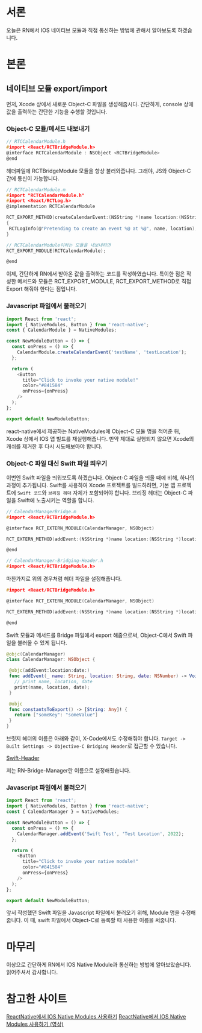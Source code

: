 # 서론

오늘은 RN에서 IOS 네이티브 모듈과 직접 통신하는 방법에 관해서 알아보도록 하겠습니다. 

# 본론

## 네이티브 모듈 export/import

먼저, Xcode 상에서 새로운 Object-C 파일을 생성해줍시다. 간단하게, console 상에 값을 출력하는 간단한 기능을 수행할 것입니다. 

### Object-C 모듈/메서드 내보내기

```c
// RTCCalendarModule.h
#import <React/RCTBridgeModule.h>
@interface RCTCalendarModule : NSObject <RCTBridgeModule>
@end
```

헤더파일에 RCTBridgeModule 모듈을 항상 불러와줍니다. 그래야, JS와 Object-C 간에 통신이 가능합니다. 

```c
// RCTCalendarModule.m
#import "RCTCalendarModule.h"
#import <React/RCTLog.h>
@implementation RCTCalendarModule

RCT_EXPORT_METHOD(createCalendarEvent:(NSString *)name location:(NSString *)location)
{
 RCTLogInfo(@"Pretending to create an event %@ at %@", name, location);
}

// RCTCalendarModule이라는 모듈을 내보내려면 
RCT_EXPORT_MODULE(RCTCalendarModule);

@end
```

이제, 간단하게 RN에서 받아온 값을 출력하는 코드를 작성하였습니다. 특이한 점은 작성한 메서드와 모듈은 RCT_EXPORT_MODULE, RCT_EXPORT_METHOD로 직접 Export 해줘야 한다는 점입니다.

### Javascript 파일에서 불러오기

```javascript
import React from 'react';
import { NativeModules, Button } from 'react-native';
const { CalendarModule } = NativeModules;

const NewModuleButton = () => {
  const onPress = () => {
    CalendarModule.createCalendarEvent('testName', 'testLocation');
  };

  return (
    <Button
      title="Click to invoke your native module!"
      color="#841584"
      onPress={onPress}
    />
  );
};

export default NewModuleButton;
```

react-native에서 제공하는 NativeModules에 Object-C 모듈 명을 적어준 뒤, Xcode 상에서 IOS 앱 빌드를 재실행해줍니다. 만약 제대로 실행되지 않으면 Xcode의 캐쉬를 제거한 후 다시 시도해보아야 합니다. 

### Object-C 파일 대신 Swift 파일 띄우기

이번엔 Swift 파일을 띄워보도록 하겠습니다. Object-C 파일을 띄울 때에 비해, 하나의 과정이 추가됩니다. Swift를 사용하여 Xcode 프로젝트를 빌드하려면, 기본 앱 프로젝트에 `Swift 코드`와 `브리징 헤더` 자체가 포함되어야 합니다. 브리징 헤더는 Object-C 파일을 Swift에 노출시키는 역할을 합니다.

```C
// CalendarManagerBridge.m
#import <React/RCTBridgeModule.h>

@interface RCT_EXTERN_MODULE(CalendarManager, NSObject)

RCT_EXTERN_METHOD(addEvent:(NSString *)name location:(NSString *)location date:(nonnull NSNumber *)date)

@end
```

```C
// CalendarManager-Bridging-Header.h
#import <React/RCTBridgeModule.h>

```

마찬가지로 위의 경우처럼 헤더 파일을 설정해줍니다. 

```C
#import <React/RCTBridgeModule.h>

@interface RCT_EXTERN_MODULE(CalendarManager, NSObject)

RCT_EXTERN_METHOD(addEvent:(NSString *)name location:(NSString *)location date:(nonnull NSNumber *)date)

@end
```

Swift 모듈과 메서드를 Bridge 파일에서 export 해줌으로써, Object-C에서 Swift 파일을 불러올 수 있게 됩니다. 

```swift
@objc(CalendarManager)
class CalendarManager: NSObject {

 @objc(addEvent:location:date:)
 func addEvent(_ name: String, location: String, date: NSNumber) -> Void {
   // print name, location, date 
   print(name, location, date);
 }

 @objc
 func constantsToExport() -> [String: Any]! {
   return ["someKey": "someValue"]
 }
}
```

브릿지 헤더의 이름은 아래와 같이, X-Code에서도 수정해줘야 합니다. `Target -> Built Settings -> Objective-C Bridging Header`로 접근할 수 있습니다. 

[Swift-Header](./Swift-Header.png)

저는 RN-Bridge-Manager란 이름으로 설정해줬습니다.

### Javascript 파일에서 불러오기

```javascript
import React from 'react';
import { NativeModules, Button } from 'react-native';
const { CalendarManager } = NativeModules;

const NewModuleButton = () => {
  const onPress = () => {
    CalendarManager.addEvent('Swift Test', 'Test Location', 2022);
  };

  return (
    <Button
      title="Click to invoke your native module!"
      color="#841584"
      onPress={onPress}
    />
  );
};

export default NewModuleButton;
```

앞서 작성했던 Swift 파일을 Javascript 파일에서 불러오기 위해, Module 명을 수정해줍니다. 이 때, swift 파일에서 Object-C로 등록할 때 사용한 이름을 써줍니다. 

# 마무리

이상으로 간단하게 RN에서 IOS Native Module과 통신하는 방법에 알아보았습니다. 읽어주셔서 감사합니다. 

# 참고한 사이트

[ReactNative에서 IOS Native Modules 사용하기](https://runebook.dev/ko/docs/react_native/native-modules-ios)
[ReactNative에서 IOS Native Modules 사용하기 (영상)](https://www.youtube.com/watch?v=DREQwNb99l0&ab_channel=UnsureProgrammer)